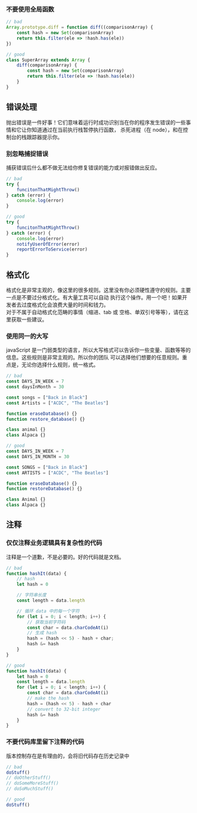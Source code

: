 ### 不要使用全局函数  
```js
// bad
Array.prototype.diff = function diff((comparisonArray) {
    const hash = new Set(comparisonArray)
    return this.filter(ele => !hash.has(ele))
})

// good
class SuperArray extends Array {
    diff(comparisonArray) {
        const hash = new Set(comparisonArray)
        return this.filter(ele => !hash.has(ele))
    }
}
```

## 错误处理
抛出错误是一件好事！它们意味着运行时成功识别当在你的程序发生错误的一些事情和它让你知道通过在当前执行栈暂停执行函数，
杀死进程（在 node），和在控制台的栈跟踪器提示你。

### 别忽略捕捉错误
捕获错误后什么都不做无法给你修复错误的能力或对报错做出反应。
```js
// bad
try {
    funcitonThatMightThrow()
} catch (error) {
    console.log(error)
}

// good
try {
    funcitonThatMightThrow()
} catch (error) {
    console.log(error)
    notifyUserOfError(error)
    reportErrorToService(error)
}
```

## 格式化
格式化是非常主观的，像这里的很多规则。这里没有你必须硬性遵守的规则。主要一点是不要过分格式化。有大量工具可以自动
执行这个操作。用一个吧！如果开发者去过度格式化会浪费大量的时间和钱力。  
对于不属于自动格式化范畴的事情（缩进、tab 或 空格、单双引号等等），请在这里获取一些建议。

### 使用同一的大写  
javaScript 是一门弱类型的语言，所以大写格式可以告诉你一些变量、函数等等的信息。这些规则是非常主观的。所以你的团队
可以选择他们想要的任意规则。重点是，无论你选择什么规则，统一格式。
```js
// bad
const DAYS_IN_WEEK = 7
const daysInMonth = 30

const songs = ["Back in Black"]
const Artists = ["ACDC", "The Beatles"]

function eraseDatabase() {}
function restore_database() {}

class animal {}
class Alpaca {}

// good
const DAYS_IN_WEEK = 7
const DAYS_IN_MONTH = 30

const SONGS = ["Back in Black"]
const ARTISTS = ["ACDC", "The Beatles"]

function eraseDatabase() {}
function restoreDatabase() {}

class Animal {}
class Alpaca {}
```


## 注释

### 仅仅注释业务逻辑具有复杂性的代码
注释是一个道歉，不是必要的。好的代码就是文档。
```js
// bad
function hashIt(data) {
    // hash
    let hash = 0

    // 字符串长度
    const length = data.length

    // 循环 data 中的每一个字符
    for (let i = 0; i < length; i++) {
        // 获取当前字符码
        const char = data.charCodeAt(i)
        // 生成 hash
        hash = (hash << 5) - hash + char;
        hash &= hash
    }
}

// good
function hashIt(data) {
    let hash = 0
    const length = data.length
    for (let i = 0; i < length; i++) {
        const char = data.charCodeAt(i)
        // make the hash
        hash = (hash << 5) - hash + char
        // convert to 32-bit integer
        hash &= hash
    }
}
```

### 不要代码库里留下注释的代码
版本控制存在是有理由的，会将旧代码存在历史记录中
```js
// bad
doStuff()
// doOtherStuff()
// doSomeMoreStuff()
// doSoMuchStuff()

// good
doStuff()
```